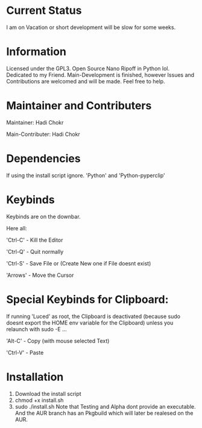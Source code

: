 # Current Status
I am on Vacation or short development will be slow for some weeks.
# Information
Licensed under the GPL3.
Open Source Nano Ripoff in Python lol.
Dedicated to my Friend.
Main-Development is finished, however Issues and Contributions are welcomed and will be made. Feel free to
help.

# Maintainer and Contributers

Maintainer: Hadi Chokr

Main-Contributer: Hadi Chokr

# Dependencies
If using the install script ignore.
'Python' and
'Python-pyperclip'

# Keybinds

Keybinds are on the downbar.

Here all:

'Ctrl-C' - Kill the Editor

'Ctrl-Q' - Quit normally

'Ctrl-S' - Save File or (Create New one if File doesnt exist)

'Arrows' - Move the Cursor

# Special Keybinds for Clipboard:

If running 'Luced' as root, the Clipboard is deactivated (because sudo doesnt export the HOME env variable for the Clipboard) unless you relaunch with sudo -E ... 

'Alt-C' - Copy (with mouse selected Text)

'Ctrl-V' - Paste 

# Installation
1. Download the install script
2. chmod +x install.sh
3. sudo ./install.sh
Note that Testing and Alpha dont provide an executable. And the AUR branch has an Pkgbuild which will later be realesed on the AUR.
